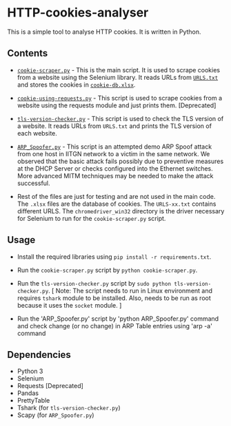 # HTTP-cookies-analyser

This is a simple tool to analyse HTTP cookies. It is written in Python.

## Contents

- [`cookie-scraper.py`](https://github.com/Dhyey-Thummar/HTTP-cookies-analyser/blob/master/cookie-scraper.py) - This is the main script. It is used to scrape cookies from a website using the Selenium library. It reads URLs from [`URLS.txt`](https://github.com/Dhyey-Thummar/HTTP-cookies-analyser/blob/master/URLS.txt) and stores the cookies in [`cookie-db.xlsx`](https://github.com/Dhyey-Thummar/HTTP-cookies-analyser/blob/master/cookie-db.xlsx).

- [`cookie-using-requests.py`](https://github.com/Dhyey-Thummar/HTTP-cookies-analyser/blob/master/cookie-using-requests.py) - This script is used to scrape cookies from a website using the requests module and just prints them. [Deprecated]

- [`tls-version-checker.py`](https://github.com/Dhyey-Thummar/HTTP-cookies-analyser/blob/master/tls-version-checker.py) - This script is used to check the TLS version of a website. It reads URLs from `URLS.txt` and prints the TLS version of each website.

- [`ARP_Spoofer.py`](https://github.com/Dhyey-Thummar/HTTP-cookies-analyser/blob/master/ARP_Spoofer.py) - This script is an attempted demo ARP Spoof attack from one host in IITGN network to a victim in the same network. We observed that the basic attack fails possibly due to preventive measures at the DHCP Server or checks configured into the Ethernet switches. More advanced  MITM techniques may be needed to make the attack successful.

- Rest of the files are just for testing and are not used in the main code. The `.xlsx` files are the database of cookies. The `URLS-xx.txt` contains different URLS. The `chromedriver_win32` directory is the driver necessary for Selenium to run for the `cookie-scraper.py` script.

## Usage

- Install the required libraries using `pip install -r requirements.txt`.

- Run the `cookie-scraper.py` script by `python cookie-scraper.py`.

- Run the `tls-version-checker.py` script by `sudo python tls-version-checker.py`. [ Note: The script needs to run in Linux environment and requires `tshark` module to be installed. Also, needs to be run as root because it uses the `socket` module. ]

- Run the 'ARP_Spoofer.py' script by 'python ARP_Spoofer.py' command and check change (or no change) in ARP Table entries using 'arp -a' command

## Dependencies

- Python 3
- Selenium
- Requests [Deprecated]
- Pandas
- PrettyTable
- Tshark (for `tls-version-checker.py`)
- Scapy (for `ARP_Spoofer.py`)
